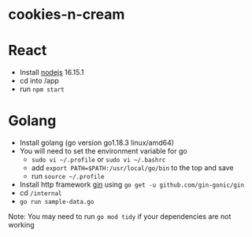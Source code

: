 # cookies-n-cream

# React
* Install [nodejs](https://nodejs.org/en/) 16.15.1
* cd into /app
* run `npm start`

# Golang
* Install golang (go version go1.18.3 linux/amd64)
* You will need to set the environment variable for go
  * `sudo vi ~/.profile` or `sudo vi ~/.bashrc`
  * add `export PATH=$PATH:/usr/local/go/bin` to the top and save
  * run `source ~/.profile`
* Install http framework [gin](https://github.com/gin-gonic/gin#installation) using `go get -u github.com/gin-gonic/gin`
* cd `/internal`
* `go run sample-data.go`

Note: You may need to run `go mod tidy` if your dependencies are not working